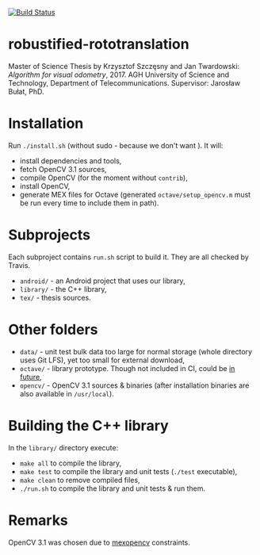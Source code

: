 [![Build Status](https://travis-ci.com/kaszczesny/robustified-rototranslation.svg?token=LDEBpPqPEdFYWy3sTZpg&branch=master)](https://travis-ci.com/kaszczesny/robustified-rototranslation)

# robustified-rototranslation
Master of Science Thesis by Krzysztof Szczęsny and Jan Twardowski: *Algorithm for visual odometry*, 2017.
AGH University of Science and Technology, Department of Telecommunications.
Supervisor: Jarosław Bułat, PhD.

# Installation
Run `./install.sh` (without sudo - because we don't want ). It will:
 * install dependencies and tools,
 * fetch OpenCV 3.1 sources,
 * compile OpenCV (for the moment without `contrib`),
 * install OpenCV,
 * generate MEX files for Octave (generated `octave/setup_opencv.m` must be run every time to include them in path).

# Subprojects
Each subproject contains `run.sh` script to build it. They are all checked by Travis.
 * `android/` - an Android project that uses our library,
 * `library/` - the C++ library,
 * `tex/` - thesis sources.

# Other folders
 * `data/` - unit test bulk data too large for normal storage (whole directory uses Git LFS), yet too small for external download,
 * `octave/` - library prototype. Though not included in CI, could be [in](https://github.com/scottclowe/MOxUnit) [future](https://github.com/scottclowe/matlab-continuous-integration),
 * `opencv/` - OpenCV 3.1 sources & binaries (after installation binaries are also available in `/usr/local`). 

# Building the C++ library
In the `library/` directory execute:
 * `make all` to compile the library,
 * `make test` to compile the library and unit tests (`./test` executable),
 * `make clean` to remove compiled files,
 * `./run.sh` to compile the library and unit tests & run them.

# Remarks
OpenCV 3.1 was chosen due to [mexopencv](https://github.com/kyamagu/mexopencv) constraints.

